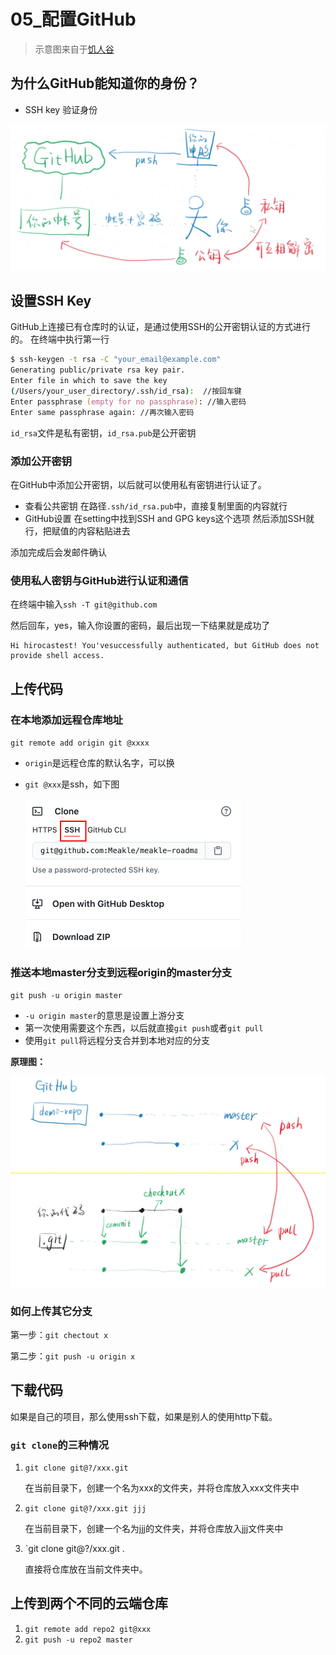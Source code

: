 # 05_配置GitHub

> 示意图来自于[饥人谷](https://xiedaimala.com/courses/16644d89-6b17-4c2f-ac15-dabb994b7696/random/d6c7b79e0d#/common)

## 为什么GitHub能知道你的身份？

* SSH key 验证身份

![image-20201125200136277](05_配置github.assets/image-20201125200136277.png)





## 设置SSH Key

GitHub上连接已有仓库时的认证，是通过使用SSH的公开密钥认证的方式进行的。
在终端中执行第一行

``` zsh
$ ssh-keygen -t rsa -C "your_email@example.com"
Generating public/private rsa key pair.
Enter file in which to save the key
(/Users/your_user_directory/.ssh/id_rsa):  //按回车键
Enter passphrase (empty for no passphrase): //输入密码
Enter same passphrase again: //再次输入密码
```

`id_rsa`文件是私有密钥，`id_rsa.pub`是公开密钥


### 添加公开密钥

在GitHub中添加公开密钥，以后就可以使用私有密钥进行认证了。

* 查看公共密钥
  在路径`.ssh/id_rsa.pub`中，直接复制里面的内容就行
* GitHub设置
  在setting中找到SSH and GPG keys这个选项
  然后添加SSH就行，把赋值的内容粘贴进去

添加完成后会发邮件确认

### 使用私人密钥与GitHub进行认证和通信

在终端中输入`ssh -T git@github.com`

然后回车，yes，输入你设置的密码，最后出现一下结果就是成功了

```
Hi hirocastest! You'vesuccessfully authenticated, but GitHub does not provide shell access.
```



## 上传代码

### 在本地添加远程仓库地址

`git remote add origin git @xxxx`

* `origin`是远程仓库的默认名字，可以换

* `git @xxx`是ssh，如下图

  <img src="05_配置github.assets/image-20201126001447205.png" alt="image-20201126001447205" style="zoom:50%;" />



### 推送本地master分支到远程origin的master分支

`git push -u origin master`

* `-u origin master`的意思是设置上游分支
* 第一次使用需要这个东西，以后就直接`git push`或者`git pull`
* 使用`git pull`将远程分支合并到本地对应的分支



**原理图：**

![image-20201126002329939](05_配置github.assets/image-20201126002329939.png)

### 如何上传其它分支

第一步：`git chectout x`

第二步：`git push -u origin x`



## 下载代码



如果是自己的项目，那么使用ssh下载，如果是别人的使用http下载。



### `git clone`的三种情况

1. `git clone git@?/xxx.git`

   在当前目录下，创建一个名为xxx的文件夹，并将仓库放入xxx文件夹中

2. `git clone git@?/xxx.git jjj`

   在当前目录下，创建一个名为jjj的文件夹，并将仓库放入jjj文件夹中

3. `git clone git@?/xxx.git . 

   直接将仓库放在当前文件夹中。



## 上传到两个不同的云端仓库

1. `git remote add repo2 git@xxx`
2. `git push -u repo2 master`



